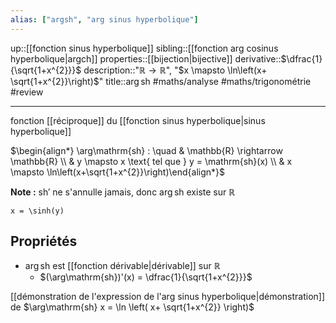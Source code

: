```yaml
---
alias: ["argsh", "arg sinus hyperbolique"]
---
```

up::[[fonction sinus hyperbolique]]
sibling::[[fonction arg cosinus hyperbolique|argch]]
properties::[[bijection|bijective]]
derivative::$\dfrac{1}{\sqrt{1+x^{2}}}$
description::"$\mathbb{R} \to \mathbb{R}$", "$x \mapsto \ln\left(x+ \sqrt{1+x^{2}}\right)$"
title::$\arg \mathrm{sh}$
#maths/analyse #maths/trigonométrie #review 

----
fonction [[réciproque]] du [[fonction sinus hyperbolique|sinus hyperbolique]]

$\begin{align*} \arg\mathrm{sh} : \quad & \mathbb{R} \rightarrow \mathbb{R} \\ & y \mapsto x \text{ tel que } y = \mathrm{sh}(x) \\ & x \mapsto \ln\left(x+\sqrt{1+x^{2}}\right)\end{align*}$

**Note :** $\mathrm{sh}'$ ne s'annulle jamais, donc $\arg \mathrm{sh}$ existe sur $\mathbb{R}$

```desmos-graph
x = \sinh(y)
```

## Propriétés

 - $\arg\mathrm{sh}$ est [[fonction dérivable|dérivable]] sur $\mathbb{R}$
     - $(\arg\mathrm{sh})'(x) = \dfrac{1}{\sqrt{1+x^{2}}}$


[[démonstration de l'expression de l'arg sinus hyperbolique|démonstration]] de $\arg\mathrm{sh} x = \ln \left( x+ \sqrt{1+x^{2}} \right)$



